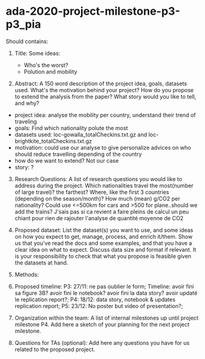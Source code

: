 # ada-2020-project-milestone-p3-p3_pia

Should contains:

1) Title: Some ideas:
    - Who's the worst?
    - Polution and mobility

2) Abstract: A 150 word description of the project idea, goals, datasets used. What's the motivation behind your project? How do you propose to extend the analysis from the paper? What story would you like to tell, and why? 
  - project idea: analyse the mobility per country, understand their trend of traveling 
  - goals: Find which nationality polute the most
  - datasets used: loc-gowalla_totalCheckins.txt.gz and loc-brightkite_totalCheckins.txt.gz
  - motivation: could use our analyse to give personalize advices on who should reduce travelling depending of the country
  - how do we want to extend? Not our case
  - story: ?

3) Research Questions: A list of research questions you would like to address during the project.
 Which nationalities travel the most(number of large travel)? the farthest? Where, like the first 3 countries (depending on the season/month)? How much (mean) g/CO2 per nationality? Could use <=500km for cars and >500 for plane..should we add the trains? J'sais pas si ca revient a faire pleins de calcul un peu chiant pour rien de rajouter l'analyse de quantité moyenne de CO2

4) Proposed dataset: List the dataset(s) you want to use, and some ideas on how you expect to get, manage, process, and enrich it/them. Show us that you've read the docs and some examples, and that you have a clear idea on what to expect. Discuss data size and format if relevant. It is your responsibility to check that what you propose is feasible given the datasets at hand.

5) Methods:

6) Proposed timeline:
  P3: 27/11: ne pas oublier le form;
  Timeline:
    avoir fini sa figure 3B?
    avoir fini le notebook?
    avoir fini la data story?
    avoir updaté le replication report?;
  P4: 18/12: data story, notebook & updates replication report;
  P5: 23/12: No poster but video of presentation?;

7) Organization within the team: A list of internal milestones up until project milestone P4. Add here a sketch of your planning for the next project milestone.
  
8) Questions for TAs (optional): Add here any questions you have for us related to the proposed project.
  
